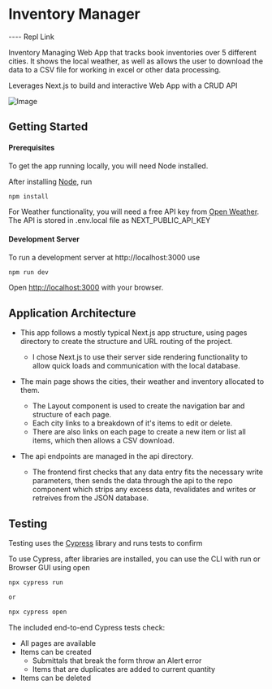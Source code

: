 # Inventory Manager

---- Repl Link

Inventory Managing Web App that tracks book inventories over 5 different cities.
It shows the local weather, as well as allows the user to download the data to a CSV file for working in excel or other data processing.

Leverages Next.js to build and interactive Web App with a CRUD API

![Image](https://i.ibb.co/w6N33g5/Screenshot-2022-05-13-at-08-46-55-Inventory-Manager.png)

## Getting Started

#### Prerequisites

To get the app running locally, you will need Node installed.

After installing [Node](https://nodejs.org/en/), run

```bash
npm install
```

For Weather functionality, you will need a free API key from [Open Weather](https://openweathermap.org/). The API is stored in .env.local file as NEXT_PUBLIC_API_KEY

#### Development Server

To run a development server at http://localhost:3000 use

```bash
npm run dev
```

Open [http://localhost:3000](http://localhost:3000) with your browser.

## Application Architecture

- This app follows a mostly typical Next.js app structure, using pages directory to create the structure and URL routing of the project.

  - I chose Next.js to use their server side rendering functionality to allow quick loads and communication with the local database.

- The main page shows the cities, their weather and inventory allocated to them.

  - The Layout component is used to create the navigation bar and structure of each page.
  - Each city links to a breakdown of it's items to edit or delete.
  - There are also links on each page to create a new item or list all items, which then allows a CSV download.

- The api endpoints are managed in the api directory.
  - The frontend first checks that any data entry fits the necessary write parameters, then sends the data through the api to the repo component which strips any excess data, revalidates and writes or retreives from the JSON database.

## Testing

Testing uses the [Cypress](https://docs.cypress.io) library and runs tests to confirm

To use Cypress, after libraries are installed, you can use the CLI with run or Browser GUI using open

```bash
npx cypress run

or

npx cypress open
```

The included end-to-end Cypress tests check:

- All pages are available
- Items can be created
  - Submittals that break the form throw an Alert error
  - Items that are duplicates are added to current quantity
- Items can be deleted
